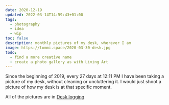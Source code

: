 ```yaml
---
date: 2020-12-19
updated: 2022-03-14T14:59:43+01:00
tags:
  - photography
  - idea
  - wip
toc: false
description: monthly pictures of my desk, wherever I am
image: https://tommi.space/2020-03-30-desk.jpg
todo:
  - find a more creative name
  - create a photo gallery as with Living Art
---
```

Since the beginning of 2019, every 27 days at 12:11 PM I have been taking a picture of my desk, without cleaning or uncluttering it. I would just shoot a picture of how my desk is at that specific moment.

All of the pictures are in [Desk logging]

[Desk logging]: https://images.tommi.space/index?/category/desk 'Desk Logging pictures'
